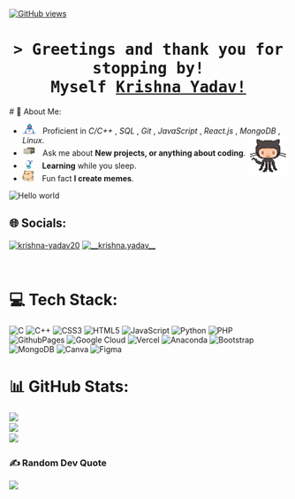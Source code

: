[![GitHub views](https://komarev.com/ghpvc/?username=YAKSHIT-22&label=Profile%20views&color=0e75b6&08style=flat)](https://github.com/krishna1?tab=followers)
<h1 align="center">
        <samp>&gt; Greetings and thank you for stopping by!<br> Myself
                <b><a target="_blank" href="">Krishna Yadav!</a></b>
        </samp>
</h1>
# 💫 About Me:

-  <img alt="GIF" src="https://github.com/challgua/challgua/blob/main/images/dev.gif" width="25" /> &nbsp; Proficient in *C/C++* , *SQL* , *Git* , *JavaScript* , *React.js* , *MongoDB* , *Linux*. <img width="15%" align="right" alt="Github Image" src="https://github.com/challgua/challgua/blob/main/images/github.gif?raw=true" /><br>
- <img src="https://github.com/challgua/challgua/blob/main/images/message.gif?raw=true" width="25" />&nbsp;&nbsp; Ask me about **New projects, or anything about coding**. <br>
- <img src="https://github.com/challgua/challgua/blob/main/images/music.gif?raw=true" width="20" />&nbsp;&nbsp;&nbsp; **Learning** while you sleep. <br>
- <img src="https://github.com/challgua/challgua/blob/main/images/hyperkitty.gif?raw=true" width="20" />&nbsp;&nbsp;&nbsp; Fun fact **I create memes**. <br>



<img src="https://github.com/challgua/challgua/blob/main/images/coding.gif?raw=true" href="https://github.com/challgua" alt="Hello world" width="625"/> <br>

## 🌐 Socials:
<p align="left">
<a href="https://linkedin.com/in/krishna-yadav20" target="blank"><img align="center" src="https://raw.githubusercontent.com/rahuldkjain/github-profile-readme-generator/master/src/images/icons/Social/linked-in-alt.svg" alt="krishna-yadav20" height="30" width="40" /></a>
<a href="https://instagram.com/__krishna.yadav__" target="blank"><img align="center" src="https://raw.githubusercontent.com/rahuldkjain/github-profile-readme-generator/master/src/images/icons/Social/instagram.svg" alt="__krishna.yadav__" height="30" width="40" /></a>
</p><br>

# 💻 Tech Stack:
![C](https://img.shields.io/badge/c-%2300599C.svg?style=for-the-badge&logo=c&logoColor=white) ![C++](https://img.shields.io/badge/c++-%2300599C.svg?style=for-the-badge&logo=c%2B%2B&logoColor=white) ![CSS3](https://img.shields.io/badge/css3-%231572B6.svg?style=for-the-badge&logo=css3&logoColor=white) ![HTML5](https://img.shields.io/badge/html5-%23E34F26.svg?style=for-the-badge&logo=html5&logoColor=white) ![JavaScript](https://img.shields.io/badge/javascript-%23323330.svg?style=for-the-badge&logo=javascript&logoColor=%23F7DF1E) ![Python](https://img.shields.io/badge/python-3670A0?style=for-the-badge&logo=python&logoColor=ffdd54) ![PHP](https://img.shields.io/badge/php-%23777BB4.svg?style=for-the-badge&logo=php&logoColor=white) ![GithubPages](https://img.shields.io/badge/github%20pages-121013?style=for-the-badge&logo=github&logoColor=white) ![Google Cloud](https://img.shields.io/badge/GoogleCloud-%234285F4.svg?style=for-the-badge&logo=google-cloud&logoColor=white) ![Vercel](https://img.shields.io/badge/vercel-%23000000.svg?style=for-the-badge&logo=vercel&logoColor=white) ![Anaconda](https://img.shields.io/badge/Anaconda-%2344A833.svg?style=for-the-badge&logo=anaconda&logoColor=white) ![Bootstrap](https://img.shields.io/badge/bootstrap-%238511FA.svg?style=for-the-badge&logo=bootstrap&logoColor=white) ![MongoDB](https://img.shields.io/badge/MongoDB-%234ea94b.svg?style=for-the-badge&logo=mongodb&logoColor=white) ![Canva](https://img.shields.io/badge/Canva-%2300C4CC.svg?style=for-the-badge&logo=Canva&logoColor=white) ![Figma](https://img.shields.io/badge/figma-%23F24E1E.svg?style=for-the-badge&logo=figma&logoColor=white)

# 📊 GitHub Stats:
![](https://github-readme-stats.vercel.app/api?username=krishna1584&theme=radical&hide_border=false&include_all_commits=false&count_private=false)<br>
![](https://github-readme-streak-stats.herokuapp.com/?user=krishna1584&theme=radical&hide_border=false)<br>
![](https://github-readme-stats.vercel.app/api/top-langs/?username=krishna1584&theme=radical&hide_border=false&include_all_commits=false&count_private=false&layout=compact)
                                             
### ✍️ Random Dev Quote
![](https://quotes-github-readme.vercel.app/api?type=horizontal&theme=light)
